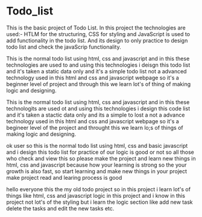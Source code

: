 # Todo_list

This is the basic project of Todo List. 
In this project the technologies are used:- HTLM for the structuring, CSS for styling and JavaScript is used to add functionality in the todo list.
And its design to only practice to design todo list and check the javaScrip functionality.



This is the normal todo list using html, css and javascript and in this these technologies are used to
and using this technologies i deisgn this todo list and it's taken a static data only
and it's a simple todo list not a advanced technology used in this html and css and javascript webpage
so it's a beginner level of project and through this we learn lot's of thing of making logic and designing.


This is the normal todo list using html, css and javascript and in this these technologits are used ot 
and using this technologies i design this code list and it's taken a stactic data only and its a simple to 
lost a not a advance technology used in this html and css and javascript webpage 
so it's a begineer level of the project and throught this  we learn lo;s of things of making logic and designing.

ok user so this is the normal todo list using html, css and basic javascript
and i design this todo list for practice of our logic is good or not
so all those who check and view this so please make the project and learn new things in html, css and javascript
because how your learning is strong so the your growth is also fast, so start learning and make new things in your project
make project read and learing process is good



hello everyone this the my old todo project so in this project i learn lot's of things like html, css and javascript logic in this
project and i know in this project not lot's of the styling but i learn the logic section 
like add new task delete the tasks and edit the new tasks etc.